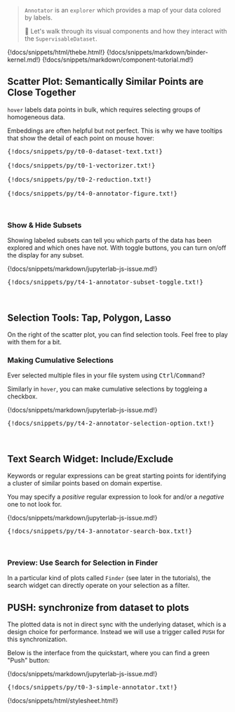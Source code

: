 > `Annotator` is an `explorer` which provides a map of your data colored by labels.
>
> :speedboat: Let's walk through its visual components and how they interact with the `SupervisableDataset`.

{!docs/snippets/html/thebe.html!}
{!docs/snippets/markdown/binder-kernel.md!}
{!docs/snippets/markdown/component-tutorial.md!}

## **Scatter Plot: Semantically Similar Points are Close Together**

`hover` labels data points in bulk, which requires selecting groups of homogeneous data.

Embeddings are often helpful but not perfect. This is why we have tooltips that show the detail of each point on mouse hover:

<pre data-executable>
{!docs/snippets/py/t0-0-dataset-text.txt!}

{!docs/snippets/py/t0-1-vectorizer.txt!}

{!docs/snippets/py/t0-2-reduction.txt!}

{!docs/snippets/py/t4-0-annotator-figure.txt!}
</pre><br>

### **Show & Hide Subsets**

Showing labeled subsets can tell you which parts of the data has been explored and which ones have not. With toggle buttons, you can turn on/off the display for any subset.

{!docs/snippets/markdown/jupyterlab-js-issue.md!}

<pre data-executable>
{!docs/snippets/py/t4-1-annotator-subset-toggle.txt!}
</pre><br>

## **Selection Tools: Tap, Polygon, Lasso**

On the right of the scatter plot, you can find selection tools. Feel free to play with them for a bit.

### **Making Cumulative Selections**

Ever selected multiple files in your file system using <kbd>Ctrl</kbd>/<kbd>Command</kbd>?

Similarly in `hover`, you can make cumulative selections by toggleing a checkbox.

{!docs/snippets/markdown/jupyterlab-js-issue.md!}

<pre data-executable>
{!docs/snippets/py/t4-2-annotator-selection-option.txt!}
</pre><br>

## **Text Search Widget: Include/Exclude**

Keywords or regular expressions can be great starting points for identifying a cluster of similar points based on domain expertise.

You may specify a *positive* regular expression to look for and/or a *negative* one to not look for.

{!docs/snippets/markdown/jupyterlab-js-issue.md!}

<pre data-executable>
{!docs/snippets/py/t4-3-annotator-search-box.txt!}
</pre><br>

### **Preview: Use Search for Selection in Finder**

In a particular kind of plots called `Finder` (see later in the tutorials), the search widget can directly operate on your selection as a filter.

## **PUSH: synchronize from dataset to plots**

The plotted data is not in direct sync with the underlying dataset, which is a design choice for performance. Instead we will use a trigger called `PUSH` for this synchronization.

Below is the interface from the quickstart, where you can find a green "Push" button:

{!docs/snippets/markdown/jupyterlab-js-issue.md!}

<pre data-executable>
{!docs/snippets/py/t0-3-simple-annotator.txt!}
</pre>

{!docs/snippets/html/stylesheet.html!}
